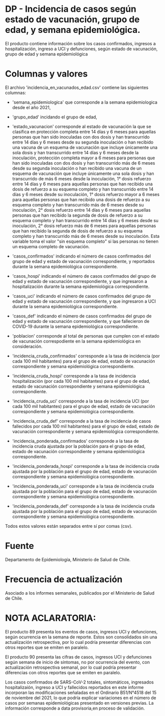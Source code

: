 # DP - Incidencia de casos según estado de vacunación, grupo de edad, y semana epidemiológica. 

El producto contiene información sobre los casos confirmados, ingresos a hospitalización, ingreso a UCI y defunciones, según estado de vacunación, grupo de edad y semana epidemiológica

# Columnas y valores
El archivo 'incidencia_en_vacunados_edad.csv' contiene las siguientes columnas:

- 'semana_epidemiologica' que corresponde a la semana epidemiologica desde el año 2021, 

- 'grupo_edad' incidando el grupo de edad,

- 'estado_vacunacion' corresponde al estado de vacunación la que se clasifica en protección completa entre 14 días y 6 meses para aquellas personas que han sido inoculadas con dos dosis y han transcurrido entre 14 días y 6 meses desde su
  segunda inoculación o han recibido una vacuna de un esquema de vacunación que incluye únicamente una sola dosis y han transcurrido entre 14 días y 6 meses desde la inoculación, protección completa mayor a 6 meses para personas 
  que han sido inoculadas con dos dosis y han transcurrido más de 6 meses desde su segunda inoculación o han recibido una vacuna de un esquema de vacunación que incluye únicamente una sola dosis y han transcurrido de más 6 meses desde la
  inoculación, 1° dosis refuerzo entre 14 días y 6 meses para aquellas personas que han recibido una dosis de refuerzo a su esquema completo y han transcurrido entre 14 días y 6 meses desde su inoculación, 1° dosis refuerzo mayor a 6 meses
  para aquellas personas que han recibido una dosis de refuerzo a su esquema completo y han transcurrido más de 6 meses desde su inoculación, 2° dosis refuerzo entre 14 días y 6 meses para aquellas personas que han recibido la segunda de 
  dosis de refuerzo a su esquema completo y han transcurrido entre 14 días y 6 meses desde su inoculación, 2° dosis refuerzo más de 6 meses para aquellas personas que han recibido la segunda de dosis de refuerzo a su esquema completo y han
  transcurrido más de 6 meses desde su inoculación. Esta variable toma el valor "sin esquema completo" si las personas no tienen un esquema completo de vacunación.

- 'casos_confirmados' indicando el número de casos confirmados del grupo de edad y estado de vacunación correspondiente, y reportados durante la semana epidemiológica correspondiente.

- 'casos_hospi' indicando el número de casos confirmados del grupo de edad y estado de vacunación correspondiente, y que ingresaron a hospitalización durante la semana epidemiológica correspondiente.

- 'casos_uci' indicando el número de casos confirmados del grupo de edad y estado de vacunación correspondiente, y que ingresaron a UCI durante la semana epidemiológica correspondiente.

- 'casos_def' indicando el número de casos confirmados del grupo de edad y estado de vacunación correspondiente, y que fallecieron de COVID-19 durante la semana epidemiológica correspondiente.

- 'poblacion' corresponde al total de personas que cumplen con el estado de vacunación correspodiente en la semana epidemiológica en consideración.

- 'incidencia_cruda_confirmados' corresponde a la tasa de incidencia (por cada 100 mil habitantes) para el grupo de edad, estado de vacunación correspondiente y semana epidemiológica correspondiente.

- 'incidencia_cruda_hospi' corresponde a la tasa de incidencia hospitalización (por cada 100 mil habitantes) para el grupo de edad, estado de vacunación correspondiente y semana epidemiológica correspondiente.

- 'incidencia_cruda_uci' corresponde a la tasa de incidencia UCI (por cada 100 mil habitantes) para el grupo de edad, estado de vacunación correspondiente y semana epidemiológica correspondiente.

- 'incidencia_cruda_def' corresponde a la tasa de incidencia de casos fallecidos por cada 100 mil habitantes) para el grupo de edad, estado de vacunación correspondiente y semana epidemiológica correspondiente.

- 'incidencia_ponderada_confirmados' corresponde a la tasa de incidencia cruda ajustada por la población para el grupo de edad, estado de vacunación correspondiente y semana epidemiológica correspondiente.

- 'incidencia_ponderada_hospi' corresponde a la tasa de incidencia cruda ajustada por la población para el grupo de edad, estado de vacunación correspondiente y semana epidemiológica correspondiente.

- 'incidencia_ponderada_uci' corresponde a la tasa de incidencia cruda ajustada por la población para el grupo de edad, estado de vacunación correspondiente y semana epidemiológica correspondiente.

- 'incidencia_ponderada_def' corresponde a la tasa de incidencia cruda ajustada por la población para el grupo de edad, estado de vacunación correspondiente y semana epidemiológica correspondiente.

Todos estos valores están separados entre sí por comas (csv).

# Fuente
Departamento de Epidemiología, Ministerio de Salud de Chile. 

# Frecuencia de actualización
Asociado a los informes semanales, publicados por el Ministerio de Salud de Chile.


# NOTA ACLARATORIA:
El producto 89 presenta los eventos de casos, ingresos UCI y defunciones, según ocurrencia en la semana de reporte. Estos son consolidados sin una actualización retrospectiva, por lo cual podría presentar diferencias con otros reportes que se emiten en paralelo.

El producto 90 presenta las cifras de casos, ingresos UCI y defunciones según semana de inicio de síntomas, no por  ocurrencia del evento, con actualización retrospectiva semanal, por lo cual podría presentar diferencias con otros reportes que se emiten en paralelo.

Los casos confirmados de SARS-CoV-2 totales, sintomáticos, ingresados hospitalizaión, ingreso a UCI y fallecidos reportados en este informe incorporan las modificaciones señaladas en el Ordinario B51/N°4518 del 15 de noviembre del 2021, lo que podría explicar variaciones en el número de casos por semanas epidemiológicas presentado en versiones previas. La información corresponde a data provisoria,en proceso de validación.


